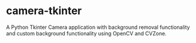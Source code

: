 # camera-tkinter

A Python Tkinter Camera application with background removal functionality and custom background functionality using OpenCV and CVZone.
